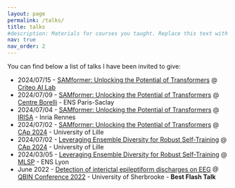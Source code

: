 ```yaml
---
layout: page
permalink: /talks/
title: talks
#description: Materials for courses you taught. Replace this text with your description.
nav: true
nav_order: 2
---
```


You can find below a list of talks I have been invited to give:
- 2024/07/15 - <a href="/assets/pdf/Presentation_ICML_2024_Criteo_15_07_2024.pdf"> SAMformer: Unlocking the Potential of Transformers</a> @ <a href="https://ailab.criteo.com/">Criteo AI Lab</a>
- 2024/07/09 - <a href="/assets/pdf/Presentation_ICML_2024_Centre_Borelli_09_07_2024.pdf"> SAMformer: Unlocking the Potential of Transformers</a> @ <a href="https://centreborelli.ens-paris-saclay.fr/en">Centre Borelli</a> - ENS Paris-Saclay
- 2024/07/04 - <a href="/assets/pdf/Presentation_ICML_2024_INRIA_MALT_04_07_2024.pdf"> SAMformer: Unlocking the Potential of Transformers</a> @ <a href="https://www.irisa.fr/en">IRISA</a> - Inria Rennes
- 2024/07/02 - <a href="/assets/pdf/Presentation_ICML_2024_Generic.pdf"> SAMformer: Unlocking the Potential of Transformers</a> @ <a href="https://caprfiap2024.sciencesconf.org/">CAp 2024</a> - University of Lille
- 2024/07/02 - <a href="/assets/pdf/Presentation_AISTATS_2024_generic.pdf"> Leveraging Ensemble Diversity for Robust Self-Training</a> @ <a href="https://caprfiap2024.sciencesconf.org/">CAp 2024</a> - University of Lille
- 2024/03/05 - <a href="/assets/pdf/Presentation_AISTATS_2024_MLSP_ENS_Lyon_05_03_2024.pdf"> Leveraging Ensemble Diversity for Robust Self-Training</a> @ <a href="https://www.ens-lyon.fr/PHYSIQUE/seminars/machine-learning-and-signal-processing">MLSP</a> - ENS Lyon
- June 2022 - <a href="/assets/pdf/Presentation_QBIN_2022.pdf"> Detection of interictal epileptiform discharges on EEG</a> @ <a href="https://event.fourwaves.com/qbinscientificday2022/pages">QBIN Conference 2022</a> - University of Sherbrooke - <b> Best Flash Talk </b> 
